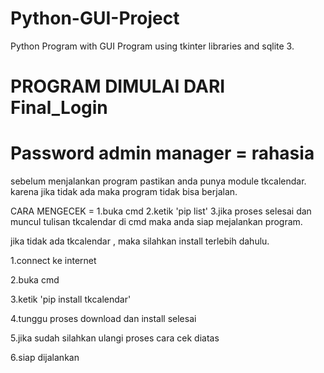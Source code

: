 # Python-GUI-Project
Python Program with GUI Program using tkinter libraries and sqlite 3.


PROGRAM DIMULAI DARI Final_Login
====
Password admin manager = rahasia
====
sebelum menjalankan program pastikan anda punya module tkcalendar. karena jika tidak ada maka program tidak bisa berjalan. 

 CARA MENGECEK =
1.buka cmd
2.ketik 'pip list'
3.jika proses selesai dan muncul tulisan tkcalendar di cmd maka anda siap mejalankan program.

jika tidak ada tkcalendar , maka silahkan install terlebih dahulu.

1.connect ke internet 

2.buka cmd

3.ketik 'pip install tkcalendar'

4.tunggu proses download dan install selesai

5.jika sudah silahkan ulangi proses cara cek diatas

6.siap dijalankan
